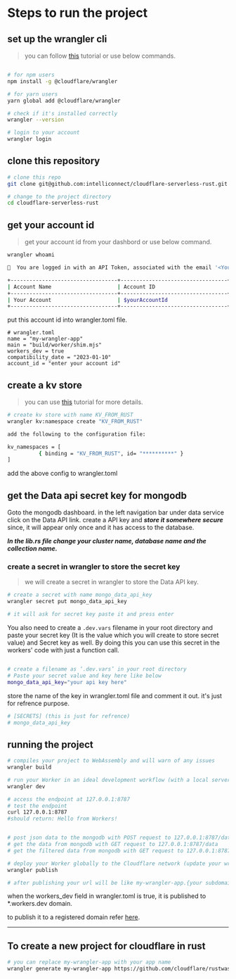 # Steps to run the project

## set up the wrangler cli

> you can follow [this](https://developers.cloudflare.com/workers/get-started/guide) tutorial or use below commands.

```bash

# for npm users
npm install -g @cloudflare/wrangler

# for yarn users
yarn global add @cloudflare/wrangler

# check if it's installed correctly
wrangler --version

# login to your account
wrangler login
```

## clone this repository

```bash
# clone this repo
git clone git@github.com:intelliconnect/cloudflare-serverless-rust.git

# change to the project directory
cd cloudflare-serverless-rust
```

## get your account id

> get your account id from your dashbord or use below command.

```bash
wrangler whoami

👋  You are logged in with an API Token, associated with the email '<Your Email>'.

+----------------------------------+----------------------------------+
| Account Name                     | Account ID                       |
+----------------------------------+----------------------------------+
| Your Account                     | $yourAccountId                   |
+----------------------------------+----------------------------------+
```

put this account id into wrangler.toml file.

```text
# wrangler.toml
name = "my-wrangler-app"
main = "build/worker/shim.mjs"
workers_dev = true
compatibility_date = "2023-01-10"
account_id = "enter your account id"
```

## create a kv store

> you can use [this](https://developers.cloudflare.com/workers/tutorials/workers-kv-from-rust) tutorial for more details.

```bash
# create kv store with name KV_FROM_RUST
wrangler kv:namespace create "KV_FROM_RUST"

add the following to the configuration file:

kv_namespaces = [
          { binding = "KV_FROM_RUST", id= "**********" }
]
```

add the above config to wrangler.toml

## get the Data api secret key for mongodb

Goto the mongodb dashboard. in the left navigation bar under data service click on the Data API link.
create a API key and ***store it somewhere secure*** since, it will appear only once and it has access to the database.

***In the lib.rs file change your cluster name, database name and the collection name.***

### create a secret in wrangler to store the secret key

> we will create a secret in wrangler to store the Data API key.

```bash
# create a secret with name mongo_data_api_key
wrangler secret put mongo_data_api_key

# it will ask for secret key paste it and press enter

```
You also need to create a ```.dev.vars``` filename in your root directory and paste your secret key (It is the value which you will create to store secret value) and Secret key as well. By doing this you can use this secret in the workers' code with just a function call.  

```bash

# create a filename as ‘.dev.vars’ in your root directory 
# Paste your secret value and key here like below 
mongo_data_api_key="your api key here" 

```

store the name of the key in wrangler.toml file and comment it out. it's just for refrence purpose.

```toml
# [SECRETS] (this is just for refrence)
# mongo_data_api_key
```

## running the project

```bash
# compiles your project to WebAssembly and will warn of any issues
wrangler build 

# run your Worker in an ideal development workflow (with a local server, file watcher & more)
wrangler dev

# access the endpoint at 127.0.0.1:8787
# test the endpoint
curl 127.0.0.1:8787
#should return: Hello from Workers!


# post json data to the mongodb with POST request to 127.0.0.1:8787/data and the json body to post
# get the data from mongodb with GET request to 127.0.0.1:8787/data
# get the filtered data from mongodb with GET request to 127.0.0.1:8787/filtered_data

# deploy your Worker globally to the Cloudflare network (update your wrangler.toml file for configuration)
wrangler publish

# after publishing your url will be like my-wrangler-app.{your subdomain}.workers.dev

```

when the workers_dev field in wrangler.toml is true, it is published to *.workers.dev domain.

to publish it to a registered domain refer [here](https://developers.cloudflare.com/workers/get-started/guide#optional-configure-for-deploying-to-a-registered-domain).

----

## To create a new project for cloudflare in rust

```bash
# you can replace my-wrangler-app with your app name
wrangler generate my-wrangler-app https://github.com/cloudflare/rustwasm-worker-template
```
